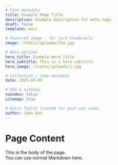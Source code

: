 ```yaml
---
# Core metadata
title: Example Page Title
description: Example description for meta tags.
draft: false
template: main

# Featured image - for Card thumbnails
image: /static/uploads/foo.jpg

# Hero options
hero_title: Example Hero Title
hero_subtitle: This is a hero subtitle.
hero_image: /static/uploads/1.jpg

# Collection / item metadata
date: 2025-09-09

# SEO & sitemap
noindex: false
sitemap: true

# Extra fields (custom for your use case)
author: John Doe
---
```


# Page Content

This is the body of the page.  
You can use normal Markdown here.